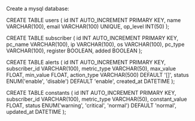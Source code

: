 Create a mysql database:

CREATE TABLE users (
  id INT AUTO_INCREMENT PRIMARY KEY,
  name VARCHAR(100),
  email VARCHAR(100) UNIQUE,
  op_level INT(50) 
);

CREATE TABLE subscriber (
  id INT AUTO_INCREMENT PRIMARY KEY,
  pc_name VARCHAR(100),
  ip VARCHAR(100),
  os VARCHAR(100),
  pc_type VARCHAR(100),
  register BOOLEAN,
  added BOOLEAN
);

CREATE TABLE alerts (
    id INT AUTO_INCREMENT PRIMARY KEY,
    subscriber_id VARCHAR(100),
    metric_type VARCHAR(50),
    max_value FLOAT,
    min_value FLOAT,
    action_type VARCHAR(500) DEFAULT '[]', 
    status ENUM('enable', 'disable') DEFAULT 'enable',
    created_at DATETIME
);

CREATE TABLE constants (
    id INT AUTO_INCREMENT PRIMARY KEY,
    subscriber_id VARCHAR(100),
    metric_type VARCHAR(50),
    constant_value FLOAT,
    status ENUM('warning', 'critical', 'normal') DEFAULT 'normal',
    updated_at DATETIME
);



